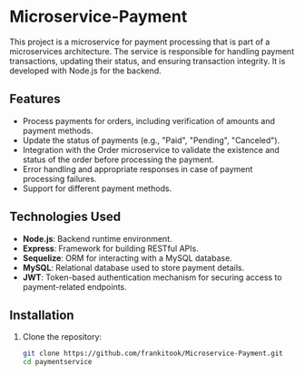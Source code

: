# Microservice-Payment

This project is a microservice for payment processing that is part of a microservices architecture. The service is responsible for handling payment transactions, updating their status, and ensuring transaction integrity. It is developed with Node.js for the backend.

## Features

- Process payments for orders, including verification of amounts and payment methods.
- Update the status of payments (e.g., "Paid", "Pending", "Canceled").
- Integration with the Order microservice to validate the existence and status of the order before processing the payment.
- Error handling and appropriate responses in case of payment processing failures.
- Support for different payment methods.

## Technologies Used

- **Node.js**: Backend runtime environment.
- **Express**: Framework for building RESTful APIs.
- **Sequelize**: ORM for interacting with a MySQL database.
- **MySQL**: Relational database used to store payment details.
- **JWT**: Token-based authentication mechanism for securing access to payment-related endpoints.

## Installation

1. Clone the repository:

   ```bash
   git clone https://github.com/frankitook/Microservice-Payment.git
   cd paymentservice
